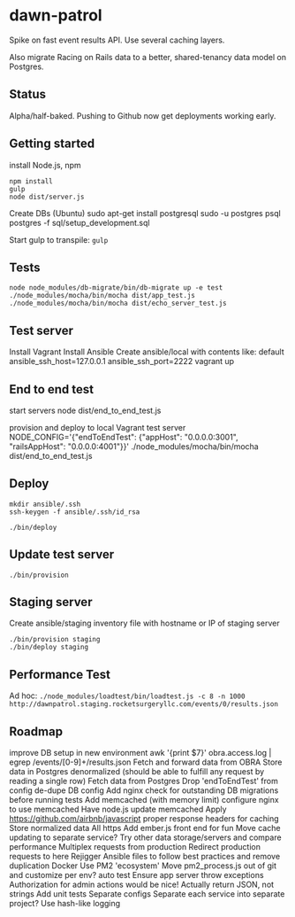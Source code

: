 dawn-patrol
===========
Spike on fast event results API. Use several caching layers.

Also migrate Racing on Rails data to a better, shared-tenancy data model on Postgres.

Status
------
Alpha/half-baked. Pushing to Github now get deployments working early.

Getting started
---------------
install Node.js, npm

    npm install
    gulp
    node dist/server.js

Create DBs (Ubuntu)
    sudo apt-get install postgresql
    sudo -u postgres psql postgres -f sql/setup_development.sql

Start gulp to transpile: ```gulp```

Tests
-----
    node node_modules/db-migrate/bin/db-migrate up -e test
    ./node_modules/mocha/bin/mocha dist/app_test.js
    ./node_modules/mocha/bin/mocha dist/echo_server_test.js

Test server
-----------
Install Vagrant
Install Ansible
Create ansible/local with contents like: default ansible_ssh_host=127.0.0.1 ansible_ssh_port=2222
    vagrant up


End to end test
---------------
start servers
    node dist/end_to_end_test.js

provision and deploy to local Vagrant test server
    NODE_CONFIG='{"endToEndTest": {"appHost": "0.0.0.0:3001", "railsAppHost": "0.0.0.0:4001"}}' ./node_modules/mocha/bin/mocha dist/end_to_end_test.js

Deploy
------
    mkdir ansible/.ssh
    ssh-keygen -f ansible/.ssh/id_rsa

    ./bin/deploy

Update test server
------------------
    ./bin/provision

Staging server
--------------
Create ansible/staging inventory file with hostname or IP of staging server

    ./bin/provision staging
    ./bin/deploy staging

Performance Test
----------------
Ad hoc: ```./node_modules/loadtest/bin/loadtest.js -c 8 -n 1000 http://dawnpatrol.staging.rocketsurgeryllc.com/events/0/results.json```

Roadmap
-------
improve DB setup in new environment
awk '{print $7}' obra.access.log | egrep /events/[0-9]+/results.json
Fetch and forward data from OBRA
Store data in Postgres denormalized (should be able to fulfill any request by reading a single row)
Fetch data from Postgres
Drop 'endToEndTest' from config
de-dupe DB config
Add nginx
check for outstanding DB migrations before running tests
Add memcached (with memory limit)
configure nginx to use memcached
Have node.js update memcached
Apply https://github.com/airbnb/javascript
proper response headers for caching
Store normalized data
All https
Add ember.js front end for fun
Move cache updating to separate service?
Try other data storage/servers and compare performance
Multiplex requests from production
Redirect production requests to here
Rejigger Ansible files to follow best practices and remove duplication
Docker
Use PM2 'ecosystem'
Move pm2_process.js out of git and customize per env?
auto test
Ensure app server throw exceptions
Authorization for admin actions would be nice!
Actually return JSON, not strings
Add unit tests
Separate configs
Separate each service into separate project?
Use hash-like logging
